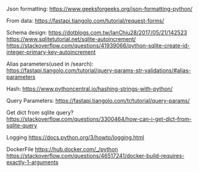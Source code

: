 Json formatting:
https://www.geeksforgeeks.org/json-formatting-python/

From data:
https://fastapi.tiangolo.com/tutorial/request-forms/

Schema design:
https://dotblogs.com.tw/IanChiu28/2017/05/21/142523
https://www.sqlitetutorial.net/sqlite-autoincrement/
https://stackoverflow.com/questions/41939066/python-sqlite-create-id-integer-primary-key-autoincrement

Alias parameters(used in /search):
https://fastapi.tiangolo.com/tutorial/query-params-str-validations/#alias-parameters

Hash:
https://www.pythoncentral.io/hashing-strings-with-python/

Query Parameters:
https://fastapi.tiangolo.com/tr/tutorial/query-params/

Get dict from sqlite query?
https://stackoverflow.com/questions/3300464/how-can-i-get-dict-from-sqlite-query

Logging
https://docs.python.org/3/howto/logging.html

DockerFile
https://hub.docker.com/_/python
https://stackoverflow.com/questions/46517241/docker-build-requires-exactly-1-arguments